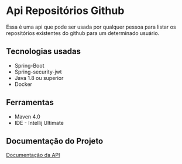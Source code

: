 # Api Repositórios Github

Essa é uma api que pode ser usada por qualquer pessoa para listar os repositórios existentes do github para um determinado usuário.

## Tecnologias usadas
* Spring-Boot
* Spring-security-jwt
* Java 1.8 ou superior
* Docker

## Ferramentas
* Maven 4.0
* IDE - Intellij Ultimate

## Documentação do Projeto
[Documentação da API](https://github.com/juoliveiraneto/api-rest-repo-github/wiki)